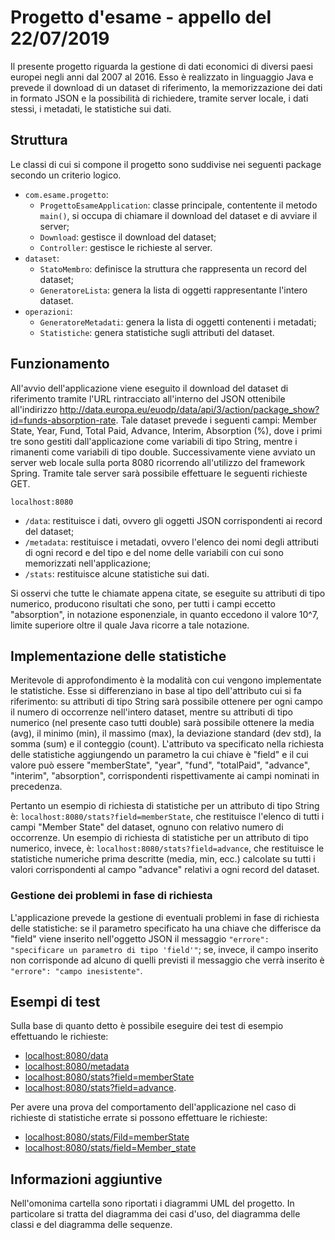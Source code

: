 # Progetto d'esame - appello del 22/07/2019
Il presente progetto riguarda la gestione di dati economici di diversi paesi europei negli anni dal 2007 al 2016. Esso è realizzato in linguaggio Java e prevede il download di un dataset di riferimento, la memorizzazione dei dati in formato JSON e la possibilità di richiedere, tramite server locale, i dati stessi, i metadati, le statistiche sui dati.
## Struttura
Le classi di cui si compone il progetto sono suddivise nei seguenti package secondo un criterio logico.

 - `com.esame.progetto`: 
	 - `ProgettoEsameApplication`: classe principale, contentente il metodo `main()`, si occupa di chiamare il download del dataset e di avviare il server;
	 - `Download`: gestisce il download del dataset;
	 - `Controller`: gestisce le richieste al server.
 - `dataset`:
 	 - `StatoMembro`: definisce la struttura che rappresenta un record del dataset;
	 - `GeneratoreLista`: genera la lista di oggetti rappresentante l'intero dataset.
 - `operazioni`:
 	 - `GeneratoreMetadati`: genera la lista di oggetti contenenti i metadati;
 	 - `Statistiche`: genera statistiche sugli attributi del dataset.

## Funzionamento
All'avvio dell'applicazione viene eseguito il download del dataset di riferimento tramite l'URL rintracciato all'interno del JSON ottenibile all'indirizzo http://data.europa.eu/euodp/data/api/3/action/package_show?id=funds-absorption-rate.
Tale dataset prevede i seguenti campi: Member State, Year, Fund, Total Paid, Advance, Interim, Absorption (%), dove i primi tre sono gestiti dall'applicazione come variabili di tipo String, mentre i rimanenti come variabili di tipo double.
Successivamente viene avviato un server web locale sulla porta 8080 ricorrendo all'utilizzo del framework Spring. Tramite tale server sarà possibile effettuare le seguenti richieste GET.

`localhost:8080`
 - `/data`: restituisce i dati, ovvero gli oggetti JSON corrispondenti ai record del dataset;
 - `/metadata`: restituisce i metadati, ovvero l'elenco dei nomi degli attributi di ogni record e del tipo e del nome delle variabili con cui sono
   memorizzati nell'applicazione;
 - `/stats`: restituisce alcune statistiche sui dati.

Si osservi che tutte le chiamate appena citate, se eseguite su attributi di tipo numerico, producono risultati che sono, per tutti i campi eccetto "absorption", in notazione esponenziale, in quanto eccedono il valore 10^7, limite superiore oltre il quale Java ricorre a tale notazione.
## Implementazione delle statistiche
Meritevole di approfondimento è la modalità con cui vengono implementate le statistiche. Esse si differenziano in base al tipo dell'attributo cui si fa riferimento: su attributi di tipo String sarà possibile ottenere per ogni campo il numero di occorrenze nell'intero dataset, mentre su attributi di tipo
numerico (nel presente caso tutti double) sarà possibile ottenere la media (avg), il minimo (min), il massimo (max), la deviazione standard (dev std),
la somma (sum) e il conteggio (count).
L'attributo va specificato nella richiesta delle statistiche aggiungendo un parametro la cui chiave è "field" e il cui valore può essere "memberState", "year", "fund", "totalPaid", "advance", "interim", "absorption", corrispondenti rispettivamente ai campi nominati in precedenza.

Pertanto un esempio di richiesta di statistiche per un attributo di tipo String è: `localhost:8080/stats?field=memberState`, che restituisce l'elenco di tutti i campi "Member State" del dataset, ognuno con relativo numero di occorrenze.
Un esempio di richiesta di statistiche per un attributo di tipo numerico, invece, è: `localhost:8080/stats?field=advance`, che restituisce le statistiche numeriche prima descritte (media, min, ecc.) calcolate su tutti i valori corrispondenti al campo "advance" relativi a ogni record del dataset.

### Gestione dei problemi in fase di richiesta
L'applicazione prevede la gestione di eventuali problemi in fase di richiesta delle statistiche: se il parametro specificato ha una chiave che differisce da "field" viene inserito nell'oggetto JSON il messaggio `"errore": "specificare un parametro di tipo 'field'"`; se, invece, il campo inserito non corrisponde ad alcuno di quelli previsti il messaggio che verrà inserito è `"errore": "campo inesistente"`.
## Esempi di test
Sulla base di quanto detto è possibile eseguire dei test di esempio effettuando le richieste:
 - [localhost:8080/data](localhost:8080/data)
 - [localhost:8080/metadata](localhost:8080/metadata)
 - [localhost:8080/stats?field=memberState](localhost:8080/stats?field=memberState)
 - [localhost:8080/stats?field=advance](localhost:8080/stats?field=advance).

Per avere una prova del comportamento dell'applicazione nel caso di richieste di statistiche errate si possono effettuare le richieste:

 - [localhost:8080/stats/Fild=memberState](localhost:8080/stats/Fild=memberState)
 - [localhost:8080/stats/field=Member_state](localhost:8080/stats/field=Member_state)
## Informazioni aggiuntive
Nell'omonima cartella sono riportati i diagrammi UML del progetto. In particolare si tratta del diagramma dei casi d'uso, del diagramma delle classi e del diagramma delle sequenze.
<!--stackedit_data:
eyJoaXN0b3J5IjpbLTExMDk4MjIyNDIsODc4MTk0NDk4LC0xMj
UxNzczNjc4LDE3MDUxNTU5ODIsMzA0MjUwMDE2LDExMzYzNzM1
NTMsLTUzMDYyMDg4MSwyMDY5OTQ0NDU4LC0zMzc2MjI3NTgsLT
E4MjA4MDM4NjgsLTEwNTY0NTE5NzgsOTQzNTQ0NjIwLC0yMTE5
MTg2NzQyLC0xMDc2OTQ3MTIwLC05NjQzODE5MzJdfQ==
-->
